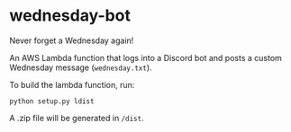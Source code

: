 # wednesday-bot
Never forget a Wednesday again!

An AWS Lambda function that logs into a Discord bot and posts a custom Wednesday message (`wednesday.txt`).

To build the lambda function, run:

```
python setup.py ldist
```

A .zip file will be generated in `/dist`.
